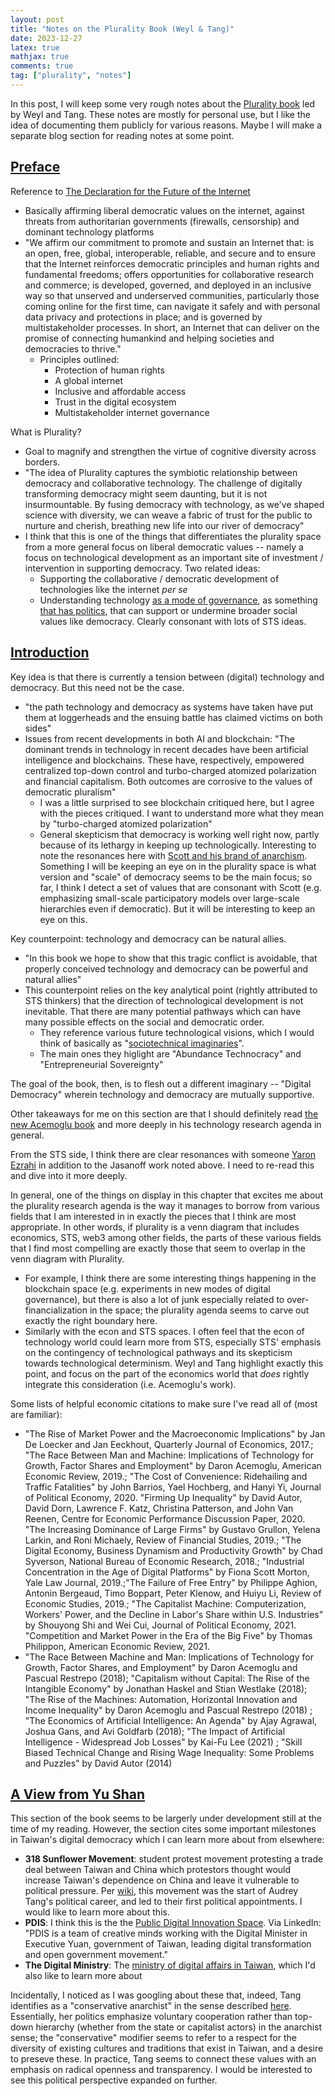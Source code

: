 ```yaml
---
layout: post
title: "Notes on the Plurality Book (Weyl & Tang)"
date: 2023-12-27
latex: true
mathjax: true
comments: true
tag: ["plurality", "notes"]
---
```


In this post, I will keep some very rough notes about the [Plurality book](https://github.com/pluralitybook/plurality/tree/main/contents/english) led by Weyl and Tang. These notes are mostly for personal use, but I like the idea of documenting them publicly for various reasons. Maybe I will make a separate blog section for reading notes at some point.

## [Preface](https://github.com/pluralitybook/plurality/blob/main/contents/english/01-preface.md)

Reference to [The Declaration for the Future of the Internet](https://www.whitehouse.gov/wp-content/uploads/2022/04/Declaration-for-the-Future-for-the-Internet_Launch-Event-Signing-Version_FINAL.pdf)

- Basically affirming liberal democratic values on the internet, against threats from authoritarian governments (firewalls, censorship) and dominant technology platforms
- "We affirm our commitment to promote and sustain an Internet that: is an open, free, global, interoperable, reliable, and secure and to ensure that the Internet reinforces democratic principles and human rights and fundamental freedoms; offers opportunities for collaborative research and commerce; is developed, governed, and deployed in an inclusive way so that unserved and underserved communities, particularly those coming online for the first time, can navigate it safely and with personal data privacy and protections in place; and is governed by multistakeholder processes. In short, an Internet that can deliver on the promise of connecting humankind and helping societies and democracies to thrive."
  - Principles outlined:
    - Protection of human rights
    - A global internet
    - Inclusive and affordable access
    - Trust in the digital ecosystem
    - Multistakeholder internet governance

What is Plurality?

- Goal to magnify and strengthen the virtue of cognitive diversity across borders.
- "The idea of Plurality captures the symbiotic relationship between democracy and collaborative technology. The challenge of digitally transforming democracy might seem daunting, but it is not insurmountable. By fusing democracy with technology, as we've shaped science with diversity, we can weave a fabric of trust for the public to nurture and cherish, breathing new life into our river of democracy"
- I think that this is one of the things that differentiates the plurality space from a more general focus on liberal democratic values -- namely a focus on technological development as an important site of investment / intervention in supporting democracy. Two related ideas:
  - Supporting the collaborative / democratic development of technologies like the internet _per se_
  - Understanding technology [as a mode of governance](https://jeffreyfossett.com/2023/10/18/my-lens-on-technology.html), as something [that has politics](https://www.jstor.org/stable/20024652), that can support or undermine broader social values like democracy. Clearly consonant with lots of STS ideas.

## [Introduction](https://github.com/pluralitybook/plurality/blob/main/contents/english/02-introduction.md)

Key idea is that there is currently a tension between (digital) technology and democracy. But this need not be the case.

- "the path technology and democracy as systems have taken have put them at loggerheads and the ensuing battle has claimed victims on both sides"
- Issues from recent developments in both AI and blockchain: "The dominant trends in technology in recent decades have been artificial intelligence and blockchains. These have, respectively, empowered centralized top-down control and turbo-charged atomized polarization and financial capitalism. Both outcomes are corrosive to the values of democratic pluralism"
  - I was a little surprised to see blockchain critiqued here, but I agree with the pieces critiqued. I want to understand more what they mean by "turbo-charged atomized polarization"
  - General skepticism that democracy is working well right now, partly because of its lethargy in keeping up technologically. Interesting to note the resonances here with [Scott and his brand of anarchism](https://jeffreyfossett.com/2023/12/20/notes-on-scott.html). Something I will be keeping an eye on in the plurality space is what version and "scale" of democracy seems to be the main focus; so far, I think I detect a set of values that are consonant with Scott (e.g. emphasizing small-scale participatory models over large-scale hierarchies even if democratic). But it will be interesting to keep an eye on this.

Key counterpoint: technology and democracy can be natural allies.

- "In this book we hope to show that this tragic conflict is avoidable, that properly conceived technology and democracy can be powerful and natural allies"
- This counterpoint relies on the key analytical point (rightly attributed to STS thinkers) that the direction of technological development is not inevitable. That there are many potential pathways which can have many possible effects on the social and democratic order.
  - They reference various future technological visions, which I would think of basically as "[sociotechnical imaginaries](https://press.uchicago.edu/ucp/books/book/chicago/D/bo20836025.html)".
  - The main ones they higlight are "Abundance Technocracy" and "Entrepreneurial Sovereignty"

The goal of the book, then, is to flesh out a different imaginary -- "Digital Democracy" wherein technology and democracy are mutually supportive.

Other takeaways for me on this section are that I should definitely read [the new Acemoglu book](https://www.amazon.com/Power-Progress-Thousand-Year-Technology-Prosperity/dp/1541702530) and more deeply in his technology research agenda in general.

From the STS side, I think there are clear resonances with someone [Yaron Ezrahi](https://www.amazon.com/Descent-Icarus-Transformation-Contemporary-Democracy/dp/067419828X) in addition to the Jasanoff work noted above. I need to re-read this and dive into it more deeply.

In general, one of the things on display in this chapter that excites me about the plurality research agenda is the way it manages to borrow from various fields that I am interested in in exactly the pieces that I think are most appropriate. In other words, if plurality is a venn diagram that includes economics, STS, web3 among other fields, the parts of these various fields that I find most compelling are exactly those that seem to overlap in the venn diagram with Plurality.

- For example, I think there are some interesting things happening in the blockchain space (e.g. experiments in new modes of digital governance), but there is also a lot of junk especially related to over-financialization in the space; the plurality agenda seems to carve out exactly the right boundary here.
- Similarly with the econ and STS spaces. I often feel that the econ of technology world could learn more from STS, especially STS' emphasis on the contingency of technological pathways and its skepticism towards technological determinism. Weyl and Tang highlight exactly this point, and focus on the part of the economics world that _does_ rightly integrate this consideration (i.e. Acemoglu's work).

Some lists of helpful economic citations to make sure I've read all of (most are familiar):

- "The Rise of Market Power and the Macroeconomic Implications" by Jan De Loecker and Jan Eeckhout, Quarterly Journal of Economics, 2017.; "The Race Between Man and Machine: Implications of Technology for Growth, Factor Shares and Employment" by Daron Acemoglu, American Economic Review, 2019.; "The Cost of Convenience: Ridehailing and Traffic Fatalities" by John Barrios, Yael Hochberg, and Hanyi Yi, Journal of Political Economy, 2020. "Firming Up Inequality" by David Autor, David Dorn, Lawrence F. Katz, Christina Patterson, and John Van Reenen, Centre for Economic Performance Discussion Paper, 2020. "The Increasing Dominance of Large Firms" by Gustavo Grullon, Yelena Larkin, and Roni Michaely, Review of Financial Studies, 2019.; "The Digital Economy, Business Dynamism and Productivity Growth" by Chad Syverson, National Bureau of Economic Research, 2018.; "Industrial Concentration in the Age of Digital Platforms" by Fiona Scott Morton, Yale Law Journal, 2019.;"The Failure of Free Entry" by Philippe Aghion, Antonin Bergeaud, Timo Boppart, Peter Klenow, and Huiyu Li, Review of Economic Studies, 2019.; "The Capitalist Machine: Computerization, Workers' Power, and the Decline in Labor's Share within U.S. Industries" by Shouyong Shi and Wei Cui, Journal of Political Economy, 2021. "Competition and Market Power in the Era of the Big Five" by Thomas Philippon, American Economic Review, 2021.
- "The Race Between Machine and Man: Implications of Technology for Growth, Factor Shares, and Employment" by Daron Acemoglu and Pascual Restrepo (2018); "Capitalism without Capital: The Rise of the Intangible Economy" by Jonathan Haskel and Stian Westlake (2018); "The Rise of the Machines: Automation, Horizontal Innovation and Income Inequality" by Daron Acemoglu and Pascual Restrepo (2018) ; "The Economics of Artificial Intelligence: An Agenda" by Ajay Agrawal, Joshua Gans, and Avi Goldfarb (2018); "The Impact of Artificial Intelligence - Widespread Job Losses" by Kai-Fu Lee (2021) ; "Skill Biased Technical Change and Rising Wage Inequality: Some Problems and Puzzles" by David Autor (2014)

## [A View from Yu Shan](https://github.com/pluralitybook/plurality/blob/main/contents/english/03-00-a-view-from-yu-shan.md)

This section of the book seems to be largerly under development still at the time of my reading. However, the section cites some important milestones in Taiwan's digital democracy which I can learn more about from elsewhere:

- **318 Sunflower Movement**: student protest movement protesting a trade deal between Taiwan and China which protestors thought would increase Taiwan's dependence on China and leave it vulnerable to political pressure. Per [wiki](https://en.wikipedia.org/wiki/Audrey_Tang#Political_career), this movement was the start of Audrey Tang's political career, and led to their first political appointments. I would like to learn more about this.
- **PDIS**: I think this is the the [Public Digital Innovation Space](https://pdis.nat.gov.tw/en/). Via LinkedIn: "PDIS is a team of creative minds working with the Digital Minister in Executive Yuan, government of Taiwan, leading digital transformation and open government movement."
- **The Digital Ministry**: The [ministry of digital affairs in Taiwan](<https://en.wikipedia.org/wiki/Ministry_of_Digital_Affairs_(Taiwan)>), which I'd also like to learn more about

Incidentally, I noticed as I was googling about these that, indeed, Tang identifies as a "conservative anarchist" in the sense described [here](<https://en.wikipedia.org/wiki/Ministry_of_Digital_Affairs_(Taiwan)>). Essentially, her politics emphasize voluntary cooperation rather than top-down hierarchy (whether from the state or capitalist actors) in the anarchist sense; the "conservative" modifier seems to refer to a respect for the diversity of existing cultures and traditions that exist in Taiwan, and a desire to preseve these. In practice, Tang seems to connect these values with an emphasis on radical openness and transparency. I would be interested to see this political perspective expanded on further.
